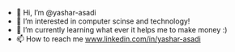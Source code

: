 - 👋 Hi, I’m @yashar-asadi
- 👀 I’m interested in computer scinse and technology!
- 🌱 I’m currently learning what ever it helps me to make money :)
- 📫 How to reach me www.linkedin.com/in/yashar-asadi

<!---
yashar-asadi/yashar-asadi is a ✨ special ✨ repository because its `README.md` (this file) appears on your GitHub profile.
You can click the Preview link to take a look at your changes.
--->
